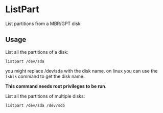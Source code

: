 # ListPart
List partitions from a MBR/GPT disk

## Usage
List all the partitions of a disk:
```
listpart /dev/sda
```
you might replace /dev/sda with the disk name.
on linux you can use the `lsblk` command to get the disk name.

**This command needs root privileges to be run**.

List all the partitions of multiple disks:
```
listpart /dev/sda /dev/sdb
```
